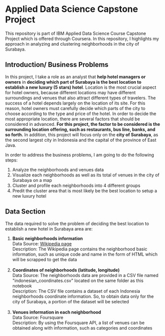 # Applied Data Science Capstone Project

This repository is part of IBM Applied Data Science Course Capstone Project which is offered through Coursera.
In this repository, I highlights my approach in analyzing and clustering neighborhoods in the city of Surabaya. 

## Introduction/ Business Problems
In this project, I take a role as an analyst that <b>help hotel managers or owners</b> in <b>deciding which part of Surabaya is the best location to establish a new luxury (5 stars) hotel</b>. Location is the most crucial aspect for hotel owners, because different locations may have different surroundings and venues that also attract different types of travelers. The success of a hotel depends largely on the location of its site. For this reason, hotel owners must carefully decide which parts of the city to choose according to the type and price of the hotel. In order to decide the most appropriate location, there are several factors that should be considered in advanced. <b>For this project, the factor to be considered is the surrounding location offering, such as restaurants, bus line, banks, and so forth.</b> In addition, this project will focus only on the <b>city of Surabaya</b>, as the second largest city in Indonesia and the capital of the province of East Java.

In order to address the business problems, I am going to do the following steps:
1. Analyze the neighborhoods and venues data
2. Visualize each neighborhoods as well as its total of venues in the city of Surabaya on a map
3. Cluster and profile each neighborhoods into 4 different groups
4. Predit the cluster area that is most likely be the best location to setup a new luxury hotel

## Data Section
The data required to solve the problem of deciding the best location to establish a new hotel in Surabaya area are:

<ol>
    <li><b>Basic neighborhoods information</b><br>
        Data Source: <a href="https://id.wikipedia.org/wiki/Daftar_kecamatan_dan_kelurahan_di_Kota_Surabaya">Wikipedia page</a><br>
Description: The Wikipedia page contains the neighborhood basic information, such as unique code and name in the form of HTML which will be scrapped to get the data
    </li>
    <br>
    <li><b>Coordinates of neighborhoods (latitude, longitude)</b> <br>
        Data Source: The neighborhoods data are provided in a CSV file named "indonesian_coordinates.csv" located on the same folder as this notebook <br>
Description: The CSV file contains a dataset of each Indonesia neighborhoods coordinate information. So, to obtain data only for the city of Surabaya, a portion of the dataset will be selected
</li>
    <br>
    <li><b>Venues information in each neighborhood</b> <br>
Data Source: Foursquare <br>
Description: By using the Foursquare API, a list of venues can be obtained along with information, such as categories and coordinates</li>
</ol>
